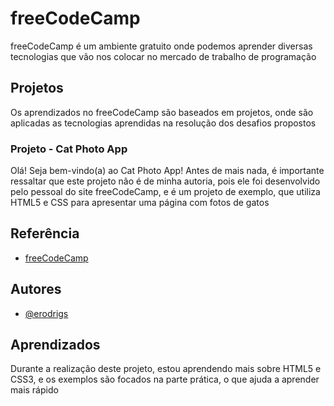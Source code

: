 # freeCodeCamp

freeCodeCamp é um ambiente gratuito onde podemos aprender diversas tecnologias que vão nos colocar no mercado de trabalho de programação

## Projetos
Os aprendizados no freeCodeCamp são baseados em projetos, onde são aplicadas as tecnologias aprendidas na resolução dos desafios propostos

### Projeto - Cat Photo App

Olá! Seja bem-vindo(a) ao Cat Photo App!
Antes de mais nada, é importante ressaltar que este projeto não é de minha autoria, pois ele foi desenvolvido pelo pessoal do site freeCodeCamp, e é um projeto de exemplo, que utiliza HTML5 e CSS para apresentar uma página com fotos de gatos
## Referência

 - [freeCodeCamp](https://www.freecodecamp.org/learn)

## Autores

- [@erodrigs](https://www.github.com/erodrigs)


## Aprendizados

Durante a realização deste projeto, estou aprendendo mais sobre HTML5 e CSS3, e os exemplos são focados na parte prática, o que ajuda a aprender mais rápido 
